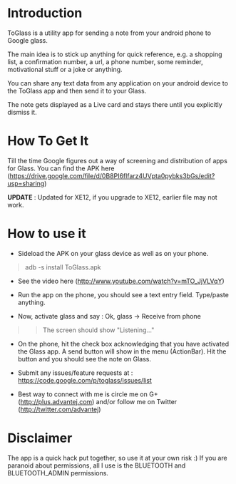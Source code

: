 # Introduction #

ToGlass is a utility app for sending a note from your android phone to Google glass.

The main idea is to stick up anything for quick reference, e.g. a shopping list, a confirmation number, a url, a phone number, some reminder, motivational stuff or a joke or anything.

You can share any text data from any application on your android device to the ToGlass app and then send it to your Glass.

The note gets displayed as a Live card and stays there until you explicitly dismiss it.

# How To Get It #

Till the time Google figures out a way of screening and distribution of apps for Glass. You can find the APK here (https://drive.google.com/file/d/0B8PI6flfarz4UVpta0pybks3bGs/edit?usp=sharing)

**UPDATE** : Updated for XE12, if you upgrade to XE12, earlier file may not work.


# How to use it #


  * Sideload the APK on your glass device as well as on your phone.

> adb -s <device id> install ToGlass.apk

  * See the video here (http://www.youtube.com/watch?v=mTO_JjVLVqY)

  * Run the app on the phone, you should see a text entry field. Type/paste anything.

  * Now, activate glass and say : Ok, glass -> Receive from phone
> > The screen should show "Listening..."

  * On the phone, hit the check box acknowledging that you have activated the Glass app. A send button will show in the menu (ActionBar). Hit the button and you should see the note on Glass.

  * Submit any issues/feature requests at : https://code.google.com/p/toglass/issues/list

  * Best way to connect with me is circle me on G+ (http://plus.advantej.com) and/or follow me on Twitter (http://twitter.com/advantej)

# Disclaimer #

The app is a quick hack put together, so use it at your own risk :)
If you are paranoid about permissions, all I use is the BLUETOOTH and BLUETOOTH\_ADMIN permissions.